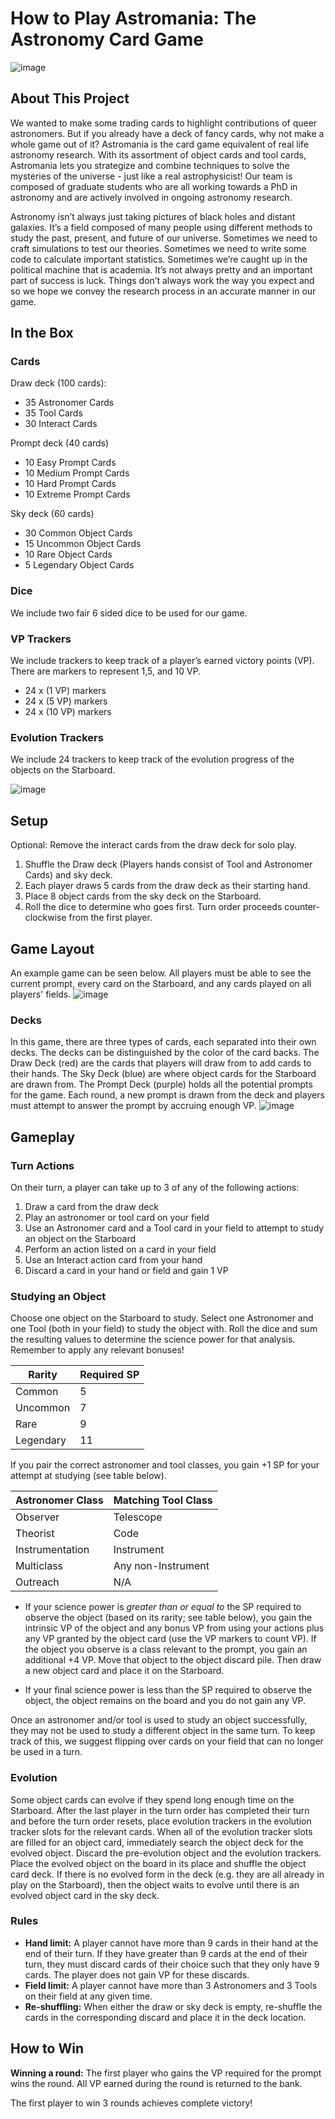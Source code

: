 # How to Play Astromania: The Astronomy Card Game
![image](./Images/logo.png)
## About This Project
We wanted to make some trading cards to highlight contributions of queer astronomers. But if you already have a deck of fancy cards, why not make a whole game out of it? Astromania is the card game equivalent of real life astronomy research. With its assortment of object cards and tool cards, Astromania lets you strategize and combine techniques to solve the mysteries of the universe - just like a real astrophysicist! Our team is composed of graduate students who are all working towards a PhD in astronomy and are actively involved in ongoing astronomy research.

Astronomy isn’t always just taking pictures of black holes and distant galaxies. It’s a field composed of many people using different methods to study the past, present, and future of our universe. Sometimes we need to craft simulations to test our theories. Sometimes we need to write some code to calculate important statistics. Sometimes we’re caught up in the political machine that is academia. It’s not always pretty and an important part of success is luck. Things don’t always work the way you expect and so we hope we convey the research process in an accurate manner in our game.
## In the Box
### Cards
Draw deck (100 cards):
- 35  Astronomer Cards
- 35 Tool Cards
- 30 Interact Cards

Prompt deck (40 cards)
- 10 Easy Prompt Cards
- 10 Medium Prompt Cards
- 10 Hard Prompt Cards
- 10 Extreme Prompt Cards

Sky deck (60 cards)
- 30 Common Object Cards
- 15 Uncommon Object Cards
- 10 Rare Object Cards
- 5 Legendary Object Cards

### Dice
We include two fair 6 sided dice to be used for our game.

### VP Trackers
We include trackers to keep track of a player’s earned victory points (VP). There are markers to represent 1,5, and 10 VP.
- 24 x (1 VP) markers
- 24 x (5 VP) markers
- 24 x (10 VP) markers

### Evolution Trackers
We include 24 trackers to keep track of the evolution progress of the objects on the Starboard.

![image](./Images/trackers.png)

## Setup
Optional: Remove the interact cards from the draw deck for solo play.
1. Shuffle the Draw deck (Players hands consist of Tool and Astronomer Cards) and sky deck.
2. Each player draws 5 cards from the draw deck as their starting hand.
3. Place 8 object cards from the sky deck on the Starboard.
4. Roll the dice to determine who goes first. Turn order proceeds counter-clockwise from the first player.

## Game Layout
An example game can be seen below. All players must be able to see the current prompt, every card on the Starboard, and any cards played on all players' fields.
![image](./Images/board_ex.png)

### Decks
In this game, there are three types of cards, each separated into their own decks. The decks can be distinguished by the color of the card backs. The Draw Deck (red) are the cards that players will draw from to add cards to their hands. The Sky Deck (blue) are where object cards for the Starboard are drawn from. The Prompt Deck (purple) holds all the potential prompts for the game. Each round, a new prompt is drawn from the deck and players must attempt to answer the prompt by accruing enough VP.
![image](./Images/decks.png)

## Gameplay
### Turn Actions
On their turn, a player can take up to 3 of any of the following actions:
1. Draw a card from the draw deck
2. Play an astronomer or tool card on your field
3. Use an Astronomer card and a Tool card in your field to attempt to study an object on the Starboard
4. Perform an action listed on a card in your field
5. Use an Interact action card from your hand
6. Discard a card in your hand or field and gain 1 VP

### Studying an Object
Choose one object on the Starboard to study. Select one Astronomer and one Tool (both in your field) to study the object with. Roll the dice and sum the resulting values to determine the science power for that analysis. Remember to apply any relevant bonuses!

| Rarity     | Required SP |
| ----------- | ----------- |
| Common     | 5     |
| Uncommon   | 7       |
| Rare    | 9     |
| Legendary   | 11       |

If you pair the correct astronomer and tool classes, you gain +1 SP for your attempt at studying (see table below).

| Astronomer Class  | Matching Tool Class |
| ----------- | ----------- |
| Observer    | Telescope     |
| Theorist   | Code       |
| Instrumentation | Instrument |
| Multiclass | Any non-Instrument|
| Outreach   | N/A       |


- If your science power is *greater than or equal to* the SP required to observe the object (based on its rarity; see table below), you gain the intrinsic VP of the object and any bonus VP from using your actions plus any VP granted by the object card (use the VP markers to count VP). If the object you observe is a class relevant to the prompt, you gain an additional +4 VP. Move that object to the object discard pile. Then draw a new object card and place it on the Starboard.

- If your final science power is less than the SP required to observe the object, the object remains on the board and you do not gain any VP.

Once an astronomer and/or tool is used to study an object successfully, they may not be used to study a different object in the same turn. To keep track of this, we suggest flipping over cards on your field that can no longer be used in a turn.


### Evolution
Some object cards can evolve if they spend long enough time on the Starboard. After the last player in the turn order has completed their turn and before the turn order resets, place evolution trackers in the evolution tracker slots for the relevant cards. When all of the evolution tracker slots are filled for an object card, immediately search the object deck for the evolved object. Discard the pre-evolution object and the evolution trackers. Place the evolved object on the board in its place and shuffle the object card deck. If there is no evolved form in the deck (e.g. they are all already in play on the Starboard), then the object waits to evolve until there is an evolved object card in the sky deck.

### Rules
- **Hand limit:** A player cannot have more than 9 cards in their hand at the end of their turn. If they have greater than 9 cards at the end of their turn, they must discard cards of their choice such that they only have 9 cards. The player does not gain VP for these discards.
- **Field limit:** A player cannot have more than 3 Astronomers and 3 Tools on their field at any given time.
- **Re-shuffling:** When either the draw or sky deck is empty, re-shuffle the cards in the corresponding discard and place it in the deck location.

## How to Win
 **Winning a round:** The first player who gains the VP required for the prompt wins the round. All VP earned during the round is returned to the bank.

The first player to win 3 rounds achieves complete victory!
